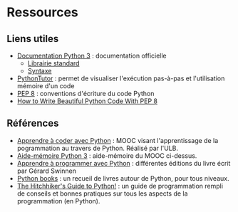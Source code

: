 # Ressources

## Liens utiles

- [Documentation Python 3] : documentation officielle
    - [Librairie standard]
    - [Syntaxe]
- [PythonTutor] : permet de visualiser l'exécution pas-à-pas et l'utilisation mémoire d'un code
- [PEP 8] : conventions d'écriture du code Python
- [How to Write Beautiful Python Code With PEP 8]

## Références

- [Apprendre à coder avec Python] : MOOC visant l'apprentissage de la pogrammation au travers de Python.
  Réalisé par l'ULB.
- [Aide-mémoire Python 3] : aide-mémoire du MOOC ci-dessus.
- [Apprendre à programmer avec Python] : différentes éditions du livre écrit par Gérard Swinnen
- [Python books] : un recueil de livres autour de Python, pour tous niveaux.
- [The Hitchhiker's Guide to Python!] : un guide de programmation rempli de conseils et bonnes pratiques sur tous les aspects de la programmation (en Python).

[Documentation Python 3]: https://docs.python.org/3/
[Librairie standard]: https://docs.python.org/3/library/index.html
[Syntaxe]: https://docs.python.org/3/reference/index.html
[PythonTutor]: http://pythontutor.com
[PEP 8]: https://www.python.org/dev/peps/pep-0008/
[How to Write Beautiful Python Code With PEP 8]: https://realpython.com/python-pep8/
[Aide-mémoire Python 3]: aide-memoire-Python.pdf
[Apprendre à coder avec Python]: https://www.fun-mooc.fr/courses/course-v1:ulb+44013+session02/about
[Apprendre à programmer avec Python]: https://inforef.be/swi/python.htm
[Python books]: https://pythonbooks.org/
[The Hitchhiker's Guide to Python!]: https://docs.python-guide.org/

